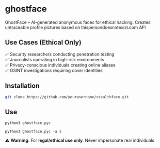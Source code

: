 # ghostface
GhostFace – AI-generated anonymous faces for ethical hacking. Creates untraceable profile pictures based on thispersondoesnotexist.com API


## Use Cases (Ethical Only)

✅ Security researchers conducting penetration testing  
✅ Journalists operating in high-risk environments  
✅ Privacy-conscious individuals creating online aliases  
✅ OSINT investigations requiring cover identities  

## Installation

```bash
git clone https://github.com/yourusername/stealthface.git
```
## Use
```
python3 ghostface.pyc
```
```
python3 ghostface.pyc -a 5
```

⚠️ **Warning:** For **legal/ethical use only**. Never impersonate real individuals.  
